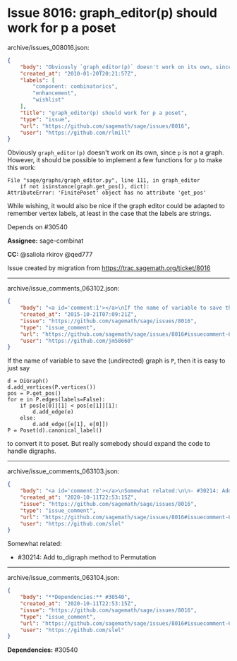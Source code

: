 # Issue 8016: graph_editor(p) should work for p a poset

archive/issues_008016.json:
```json
{
    "body": "Obviously `graph_editor(p)` doesn't work on its own, since `p` is not a graph. However, it should be possible to implement a few functions for `p` to make this work:\n\n```\nFile \"sage/graphs/graph_editor.py\", line 111, in graph_editor\n    if not isinstance(graph.get_pos(), dict):\nAttributeError: 'FinitePoset' object has no attribute 'get_pos'\n```\n\nWhile wishing, it would also be nice if the graph editor could be adapted to remember vertex labels, at least in the case that the labels are strings.\n\nDepends on #30540\n\n**Assignee:** sage-combinat\n\n**CC:**  @saliola rkirov @qed777\n\nIssue created by migration from https://trac.sagemath.org/ticket/8016\n\n",
    "created_at": "2010-01-20T20:21:57Z",
    "labels": [
        "component: combinatorics",
        "enhancement",
        "wishlist"
    ],
    "title": "graph_editor(p) should work for p a poset",
    "type": "issue",
    "url": "https://github.com/sagemath/sage/issues/8016",
    "user": "https://github.com/rlmill"
}
```
Obviously `graph_editor(p)` doesn't work on its own, since `p` is not a graph. However, it should be possible to implement a few functions for `p` to make this work:

```
File "sage/graphs/graph_editor.py", line 111, in graph_editor
    if not isinstance(graph.get_pos(), dict):
AttributeError: 'FinitePoset' object has no attribute 'get_pos'
```

While wishing, it would also be nice if the graph editor could be adapted to remember vertex labels, at least in the case that the labels are strings.

Depends on #30540

**Assignee:** sage-combinat

**CC:**  @saliola rkirov @qed777

Issue created by migration from https://trac.sagemath.org/ticket/8016





---

archive/issue_comments_063102.json:
```json
{
    "body": "<a id='comment:1'></a>\nIf the name of variable to save the (undirected) graph is `P`, then it is easy to just say\n\n```\nd = DiGraph()\nd.add_vertices(P.vertices())\npos = P.get_pos()\nfor e in P.edges(labels=False):\n    if pos[e[0]][1] < pos[e[1]][1]:\n        d.add_edge(e)\n    else:\n        d.add_edge([e[1], e[0]])\nP = Poset(d).canonical_label()\n```\n\nto convert it to poset. But really somebody should expand the code to handle digraphs.",
    "created_at": "2015-10-21T07:09:21Z",
    "issue": "https://github.com/sagemath/sage/issues/8016",
    "type": "issue_comment",
    "url": "https://github.com/sagemath/sage/issues/8016#issuecomment-63102",
    "user": "https://github.com/jm58660"
}
```

<a id='comment:1'></a>
If the name of variable to save the (undirected) graph is `P`, then it is easy to just say

```
d = DiGraph()
d.add_vertices(P.vertices())
pos = P.get_pos()
for e in P.edges(labels=False):
    if pos[e[0]][1] < pos[e[1]][1]:
        d.add_edge(e)
    else:
        d.add_edge([e[1], e[0]])
P = Poset(d).canonical_label()
```

to convert it to poset. But really somebody should expand the code to handle digraphs.



---

archive/issue_comments_063103.json:
```json
{
    "body": "<a id='comment:2'></a>\nSomewhat related:\n\n- #30214: Add to_digraph method to Permutation",
    "created_at": "2020-10-11T22:53:15Z",
    "issue": "https://github.com/sagemath/sage/issues/8016",
    "type": "issue_comment",
    "url": "https://github.com/sagemath/sage/issues/8016#issuecomment-63103",
    "user": "https://github.com/slel"
}
```

<a id='comment:2'></a>
Somewhat related:

- #30214: Add to_digraph method to Permutation



---

archive/issue_comments_063104.json:
```json
{
    "body": "**Dependencies:** #30540",
    "created_at": "2020-10-11T22:53:15Z",
    "issue": "https://github.com/sagemath/sage/issues/8016",
    "type": "issue_comment",
    "url": "https://github.com/sagemath/sage/issues/8016#issuecomment-63104",
    "user": "https://github.com/slel"
}
```

**Dependencies:** #30540
